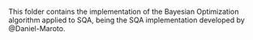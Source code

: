 This folder contains the implementation of the Bayesian Optimization algorithm applied to SQA, being the SQA implementation developed by @Daniel-Maroto.
